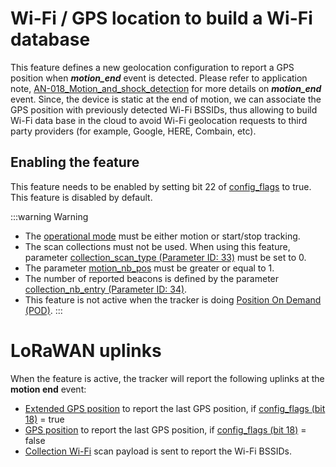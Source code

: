 # Wi-Fi / GPS location to build a Wi-Fi database
This feature defines a new geolocation configuration to report a GPS position when ***motion_end*** event is detected. Please refer to application note, [AN-018_Motion_and_shock_detection](../../../../documentation-library/abeeway-trackers-documentation.md#application-notes) for more details on ***motion_end*** event. Since, the device is static at the end of motion, we can associate the GPS position with previously detected Wi-Fi BSSIDs, thus allowing to build Wi-Fi data base in the cloud to avoid Wi-Fi geolocation requests to third party providers (for example, Google, HERE, Combain, etc).

## Enabling the feature
This feature needs to be enabled by setting bit 22 of [config_flags](../../parameters-default-configuration/firmware-parameters.md#miscellaneous-parameters) to true. This feature is disabled by default.

:::warning Warning
- The [operational mode](../../parameters-default-configuration/firmware-parameters.md#parameters-for-operational-modes) must be either motion or start/stop tracking.
- The scan collections must not be used. When using this feature, parameter [collection_scan_type (Parameter ID: 33)](../../parameters-default-configuration/firmware-parameters.md#parameters-for-collections) must be set to 0.
- The parameter [motion_nb_pos](../../parameters-default-configuration/firmware-parameters.md#accelerometer-parameters) must be greater or equal to 1.
- The number of reported beacons is defined by the parameter [collection_nb_entry (Parameter ID: 34)](../../parameters-default-configuration/firmware-parameters.md#parameters-for-collections). 
- This feature is not active when the tracker is doing [Position On Demand (POD)](../side-operations/readme.md#position-on-demand). 
:::

# LoRaWAN uplinks

When the feature is active, the tracker will report the following uplinks at the **motion end** event:
- [Extended GPS position](../../uplink-messages/extended-position/readme.md#extended-gps-fix-payload) to report the last GPS position, if [config_flags (bit 18)](../../parameters-default-configuration/firmware-parameters.md#miscellaneous-parameters) = true 
- [GPS position](../../uplink-messages/position/readme.md#gps-fix-payload) to report the last GPS position, if [config_flags (bit 18)](../../parameters-default-configuration/firmware-parameters.md#miscellaneous-parameters) = false 
- [Collection Wi-Fi](../../uplink-messages/collection-scan) scan payload is sent to report the Wi-Fi BSSIDs.







